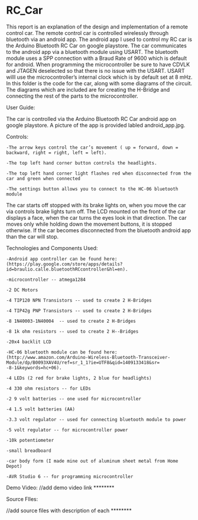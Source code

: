 RC_Car
======

This report is an explanation of the design and implementation of a remote control car. The remote control car is controlled wirelessly through bluetooth via an android app. The android app I used to control my RC car is the Arduino Bluetooth RC Car on google playstore. The car communicates to the android app via a bluetooth module using USART. 
The bluetooth module uses a SPP connection with a Braud Rate of 9600 which is default for android. When programming the microcontroller be sure to have CDVLK and JTAGEN deselected so that there is no issue with the USART. USART willl use the microcontroller’s internal clock which is by default set at 8 mHz.
In this folder is the code for the car, along with some diagrams of the circuit. The diagrams which are included are for creating the H-Bridge and connecting the rest of the parts to the microcontroller. 




User Guide:

The car is controlled via the Arduino Bluetooth RC Car android app on google playstore. A picture of the app is provided labled android_app.jpg.


Controls:

	-The arrow keys control the car’s movement ( up = forward, down = backward, right = right, left = left). 
	 	
	-The top left hand corner button controls the headlights.
		
	-The top left hand corner light flashes red when disconnected from the car and green when connected
		
	-The settings button allows you to connect to the HC-06 bluetooth module


The car starts off stopped with its brake lights on, when you move the car via controls brake lights turn off. The LCD mounted on the front of the car displays a face, when the car turns the eyes look in that direction. The car moves only while holding down the movement buttons, it is stopped otherwise. If the car becomes disconnected from the bluetooth android app than the car will stop.





Technologies and Components Used:

	-Android app controller can be found here: (https://play.google.com/store/apps/details?id=braulio.calle.bluetoothRCcontroller&hl=en). 
	
	-microcontroller -- atmega1284
	
	-2 DC Motors
	
	-4 TIP120 NPN Transistors -- used to create 2 H-Bridges
	
	-4 TIP42g PNP Transistors -- used to create 2 H-Bridges
	
	-8 1N40003-1N40004  -- used to create 2 H-Bridges
	
	-8 1k ohm resistors -- used to create 2 H--Bridges
	
	-20x4 backlit LCD 
	
	-HC-06 bluetooth module can be found here: (http://www.amazon.com/Arduino-Wireless-Bluetooth-Transceiver-Module/dp/B0093XAV4U/ref=sr_1_1?ie=UTF8&qid=1409133418&sr=
	-8-1&keywords=hc+06).
	
	-4 LEDs (2 red for brake lights, 2 blue for headlights)
	
	-4 330 ohm resistors -- for LEDs
	
	-2 9 volt batteries -- one used for microcontroller
	
	-4 1.5 volt batteries (AA)
	
	-3.3 volt regulator -- used for connecting bluetooth module to power
	
	-5 volt regulator -- for microcontroller power
	
	-10k potentiometer
	
	-small breadboard
	
	-car body form (I made mine out of aluminum sheet metal from Home Depot)
	
	-AVR Studio 6 -- for programming microcontroller





Demo Video:
//add demo video link ********




Source FIles:

//add source files with description of each ********
